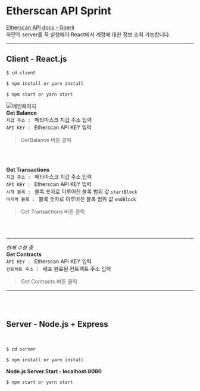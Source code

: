 # Etherscan API Sprint

[Etherscan API docs - Goerli](https://docs.etherscan.io/v/goerli-etherscan/)  
하단의 server를 꼭 실행해야 React에서 계정에 대한 정보 조회 가능합니다.  

---

## Client - React.js
```bash
$ cd client
```
```bash
$ npm install or yarn install
```
```bash
$ npm start or yarn start
```
![메인페이지](https://github.com/KimSeoYeon23/etherscan_api_sprint/assets/115128505/fa124e9e-946a-44bf-a3eb-c6621051d8df)
<br/>
**Get Balance**  
`지갑 주소 : ` 메타마스크 지갑 주소 입력  
`API KEY : ` Etherscan API KEY 입력
> GetBalance 버튼 클릭  

<br/>
<br/>

**Get Transactions**  
`지갑 주소 : ` 메타마스크 지갑 주소 입력  
`API KEY : ` Etherscan API KEY 입력  
`시작 블록 : ` 블록 숫자로 이루어진 블록 범위 값 `startBlock`  
`마지막 블록 : ` 블록 숫자로 이루어진 블록 범위 값 `endBlock`  
> Get Transactions 버튼 클릭

<br/>
<br/>

---
*현재 수정 중*  
**Get Contracts**  
`API KEY : ` Etherscan API KEY 입력  
`컨트랙트 주소 : ` 배포 완료된 컨트랙트 주소 입력
> Get Contracts 버튼 클릭
---

<br/>
<br/>

## Server - Node.js + Express  

<br/>

```bash
$ cd server
```
```bash
$ npm install or yarn install
```

**Node.js Server Start - localhost:8080**
```bash
$ npm start or yarn start
```
